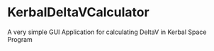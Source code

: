 # KerbalDeltaVCalculator
A very simple GUI Application for calculating DeltaV in Kerbal Space Program
